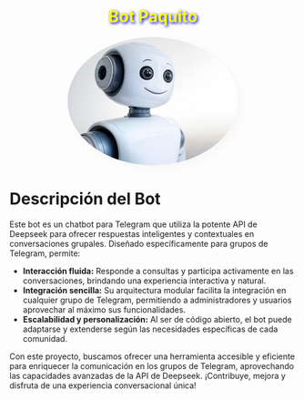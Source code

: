 <div style="text-align: center;">
    <h1 style="color: yellow; text-shadow: 2px 2px 5px blue;">Bot Paquito</h1>
    <img src="Paquito.jpg" alt="la gosseta" title="la gosseta" style="width:300px; border-radius: 50%; box-shadow: 5px 5px 15px #f7f5f5;" />
</div>



# Descripción del Bot

Este bot es un chatbot para Telegram que utiliza la potente API de Deepseek para ofrecer respuestas inteligentes y contextuales en conversaciones grupales. Diseñado específicamente para grupos de Telegram, permite:

- **Interacción fluida:** Responde a consultas y participa activamente en las conversaciones, brindando una experiencia interactiva y natural.
- **Integración sencilla:** Su arquitectura modular facilita la integración en cualquier grupo de Telegram, permitiendo a administradores y usuarios aprovechar al máximo sus funcionalidades.
- **Escalabilidad y personalización:** Al ser de código abierto, el bot puede adaptarse y extenderse según las necesidades específicas de cada comunidad.

Con este proyecto, buscamos ofrecer una herramienta accesible y eficiente para enriquecer la comunicación en los grupos de Telegram, aprovechando las capacidades avanzadas de la API de Deepseek. ¡Contribuye, mejora y disfruta de una experiencia conversacional única!